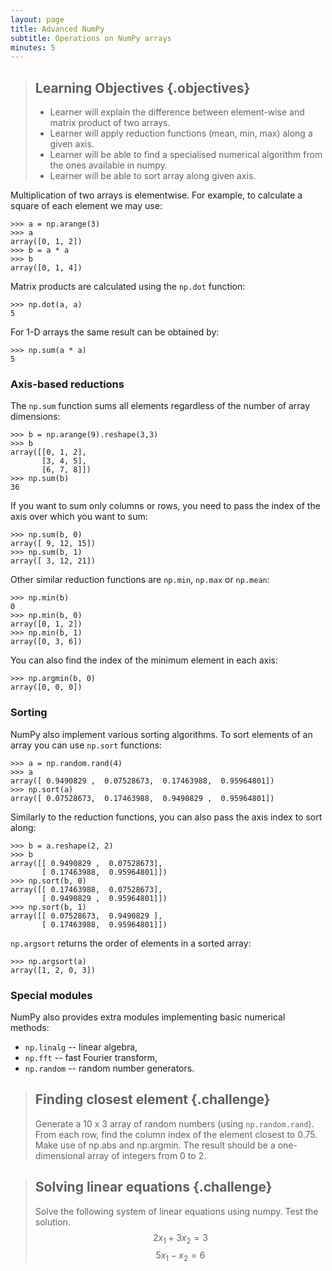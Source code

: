 ```yaml
---
layout: page
title: Advanced NumPy 
subtitle: Operations on NumPy arrays
minutes: 5
---
```

> ## Learning Objectives {.objectives}
>
> * Learner will explain the difference between element-wise and matrix product of two arrays.
> * Learner will apply reduction functions (mean, min, max) along a given axis.
> * Learner will be able to find a specialised numerical algorithm from the ones available in numpy.
> * Learner will be able to sort array along given axis.

Multiplication of two arrays is elementwise. For example, to calculate a square of each element we may use:

```
>>> a = np.arange(3)
>>> a
array([0, 1, 2])
>>> b = a * a
>>> b
array([0, 1, 4])
```

Matrix products are calculated using the `np.dot` function:

```
>>> np.dot(a, a)
5
```

For 1-D arrays the same result can be obtained by:

```
>>> np.sum(a * a)
5
```

### Axis-based reductions

The `np.sum` function sums all elements regardless of the number of array dimensions:


```
>>> b = np.arange(9).reshape(3,3)
>>> b
array([[0, 1, 2],
       [3, 4, 5],
       [6, 7, 8]])
>>> np.sum(b)
36
```

If you want to sum only columns or rows, you need to pass the index of the axis over which you want to sum:

```
>>> np.sum(b, 0)
array([ 9, 12, 15])
>>> np.sum(b, 1)
array([ 3, 12, 21])
```

Other similar reduction functions are `np.min`, `np.max` or `np.mean`:

```
>>> np.min(b)
0
>>> np.min(b, 0)
array([0, 1, 2])
>>> np.min(b, 1)
array([0, 3, 6])
```

You can also find the index of the minimum element in each axis:

```
>>> np.argmin(b, 0)
array([0, 0, 0])
```

### Sorting

NumPy also implement various sorting algorithms. To sort elements of an array you can use `np.sort` functions:

```
>>> a = np.random.rand(4)
>>> a
array([ 0.9490829 ,  0.07528673,  0.17463988,  0.95964801])
>>> np.sort(a)
array([ 0.07528673,  0.17463988,  0.9490829 ,  0.95964801])
```

Similarly to the reduction functions, you can also pass the axis index to sort along: 

```
>>> b = a.reshape(2, 2)
>>> b
array([[ 0.9490829 ,  0.07528673],
       [ 0.17463988,  0.95964801]])
>>> np.sort(b, 0)
array([[ 0.17463988,  0.07528673],
       [ 0.9490829 ,  0.95964801]])
>>> np.sort(b, 1)
array([[ 0.07528673,  0.9490829 ],
       [ 0.17463988,  0.95964801]])
```

`np.argsort` returns the order of elements in a sorted array:

```
>>> np.argsort(a)
array([1, 2, 0, 3])
```

### Special modules

NumPy also provides extra modules implementing basic numerical methods:

* `np.linalg` -- linear algebra,
* `np.fft` -- fast Fourier transform,
* `np.random` -- random number generators.

> ## Finding closest element {.challenge}
>
> Generate a 10 x 3 array of random numbers (using `np.random.rand`). From each row, find the column index of the element closest to 0.75. Make use of np.abs and np.argmin. The result should be a one-dimensional array of integers from 0 to 2.

> ## Solving linear equations {.challenge}
>
> Solve the following system of linear equations using numpy. Test the solution.
> $$2x_1 + 3x_2 = 3$$
> $$5x_1 - x_2 = 6$$
